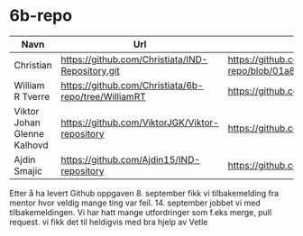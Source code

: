 # 6b-repo

|Navn|Url|selvevaluering|
|---|---|---|
|Christian|https://github.com/Christiata/IND-Repository.git| https://github.com/Christiata/6b-repo/blob/01a8c5e1c6b86229edf6f20ae84cd5f0a8429e43/selvevaluering%20Chris%20github
|William R Tverre|https://github.com/Christiata/6b-repo/tree/WilliamRT|https://github.com/Christiata/6b-repo/blob/WilliamRT/selvevaulering
|Viktor Johan Glenne Kalhovd|https://github.com/ViktorJGK/Viktor-repository|https://github.com/Christiata/6b-repo/blob/ViktorJGK/Selvevaluering
|Ajdin Smajic|https://github.com/Ajdin15/IND-repository|https://github.com/Christiata/6b-repo/blob/ajdin-smajic/selvevaluering

Etter å ha levert Github oppgaven 8. september fikk vi tilbakemelding fra mentor hvor veldig mange ting var feil. 14. september jobbet vi med tilbakemeldingen. Vi har hatt mange utfordringer som f.eks merge, pull request. vi fikk det til heldigvis med bra hjelp av Vetle
